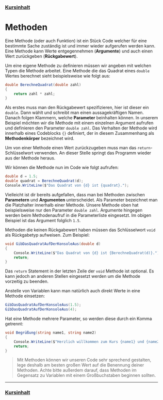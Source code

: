 ### [Kursinhalt](../README.md)

Methoden
========

Eine Methode (oder auch Funktion) ist ein Stück Code welcher für eine bestimmte Sache zuständig ist und immer wieder aufgerufen werden kann. Eine Methode kann Werte entgegennehmen (**Argumente**) und auch einen Wert zurückgeben (**Rückgabewert**). 

Um eine eigene Methode zu definieren müssen wir angeben mit welchen Typen die Methode arbeitet. Eine Methode die das Quadrat eines `double` Wertes berechnet sieht beispielsweise wie folgt aus:

```cs
double BerechneQuadrat(double zahl)
{
    return zahl * zahl;
}
```

Als erstes muss man den Rückgabewert spezifizieren, hier ist dieser ein `double`. Dann wählt und schreibt man einen aussagekräftigen Namen. Danach folgen Klammern,  welche **Parameter** beinhalten können. In unserem Beispiel möchten wir die Methode mit einem einzelnen Argument aufrufen und definieren den Parameter `double zahl`. Das Verhalten der Methode wird innerhalb eines Codeblocks `{}` definiert, der in diesem Zusammenhang als **Methodenkörper** bezeichnet wird.

Um von einer Methode einen Wert zurückzugeben muss man das `return`-Schlüsselwort verwenden. An dieser Stelle springt das Programm wieder aus der Methode heraus. 

Wir können die Methode nun im Code wie folgt aufrufen: 

```cs
double d = 1.5;
double quadrat = BerechneQuadrat(d);
Console.WriteLine($"Das Quadrat von {d} ist {quadrat}.");
```

Vielleicht ist dir bereits aufgefallen, dass man bei Methoden zwischen **Parametern** und **Argumenten** unterscheidet. Als Parameter bezeichnet man die Platzhalter innerhalb einer Methode. Unsere Methode oben hat beispielsweise nur den Parameter `double zahl`. Argumente hingegen werden beim Methodenaufruf in die Parameterliste eingesetzt. Im obigen Beispiel ist das Argument folglich `1.5`.

Methoden die keinen Rückgabewert haben müssen das Schlüsselwort `void` als Rückgabetyp aufweisen. Zum Beispiel: 

```cs
void GibDasQuadratAufDerKonsoleAus(double d)
{
    Console.WriteLine($"Das Quadrat von {d} ist {BerechneQuadrat(d)}.");
    return;
}
```

Das `return` Statement in der letzten Zeile der `void` Methode ist optional. Es kann jedoch an anderen Stellen eingesetzt werden um die Methode vorzeitig zu beenden.

Anstelle von Variablen kann man natürlich auch direkt Werte in eine Methode einsetzen:

```cs
GibDasQuadratAufDerKonsoleAus(1.5);
GibDasQuadratAufDerKonsoleAus(4);
```

Hat eine Methode mehrere Parameter, so werden diese durch ein Komma getrennt:

```cs
void Begrüßung(string name1, string name2)
{
    Console.WriteLine($"Herzlich willkommen zum Kurs {name1} und {name2}!";
    return;
}

```

> Mit Methoden können wir unseren Code sehr sprechend gestalten, lege deshalb am besten großen Wert auf die Benennung deiner Methoden. Achte bitte außerdem darauf, dass Methoden im Gegensatz zu Variablen mit einem Großbuchstaben beginnen sollten. 

---

### [Kursinhalt](../README.md)